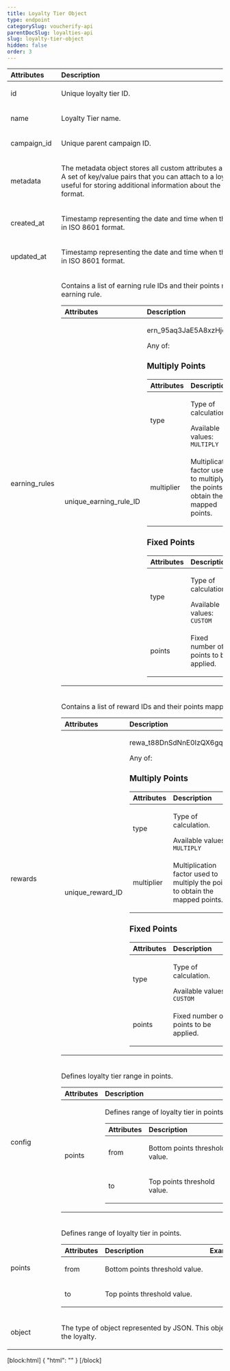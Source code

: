 ```yaml
---
title: Loyalty Tier Object
type: endpoint
categorySlug: voucherify-api
parentDocSlug: loyalties-api
slug: loyalty-tier-object
hidden: false
order: 3
---
```


| Attributes |  Description  | Example |
|:-----|:--------|------:|
| id | <p>Unique loyalty tier ID.</p> | <p>ltr_30KHciA0UG8B71Fo51GZqwgN</p> |
| name | <p>Loyalty Tier name.</p> |  |
| campaign_id | <p>Unique parent campaign ID.</p> | <p>camp_fkZ28pe7DUAEmmabofkxHI8N</p> |
| metadata | <p>The metadata object stores all custom attributes assigned to the loyalty tier. A set of key/value pairs that you can attach to a loyalty tier object. It can be useful for storing additional information about the loyalty tier in a structured format.</p>  |  |
| created_at | <p>Timestamp representing the date and time when the loyalty tier was created in ISO 8601 format.</p> | <p>2022-11-10T12:20:52.755Z</p> |
| updated_at | <p>Timestamp representing the date and time when the loyalty tier was updated in ISO 8601 format.</p> | <p>2022-11-25T10:59:43.231Z</p> |
| earning_rules | <p>Contains a list of earning rule IDs and their points mapping for the given earning rule.</p> <table><thead><tr><th style="text-align:left">Attributes</th><th style="text-align:left">Description</th><th style="text-align:right">Example</th></tr></thead><tbody><tr><td style="text-align:left">unique_earning_rule_ID</td><td style="text-align:left"><p>ern_95aq3JaE5A8xzHjoJPYNRqXZ</p> Any of: <h3>Multiply Points</h3><table><thead><tr><th style="text-align:left">Attributes</th><th style="text-align:left">Description</th><th style="text-align:right">Example</th></tr></thead><tbody><tr><td style="text-align:left">type</td><td style="text-align:left"><p>Type of calculation.</p> Available values: <code>MULTIPLY</code></td><td style="text-align:right"></td></tr><tr><td style="text-align:left">multiplier</td><td style="text-align:left"><p>Multiplication factor used to multiply the points to obtain the mapped points.</p></td><td style="text-align:right"></td></tr></tbody></table> <h3>Fixed Points</h3><table><thead><tr><th style="text-align:left">Attributes</th><th style="text-align:left">Description</th><th style="text-align:right">Example</th></tr></thead><tbody><tr><td style="text-align:left">type</td><td style="text-align:left"><p>Type of calculation.</p> Available values: <code>CUSTOM</code></td><td style="text-align:right"></td></tr><tr><td style="text-align:left">points</td><td style="text-align:left"><p>Fixed number of points to be applied.</p></td><td style="text-align:right"></td></tr></tbody></table></td><td style="text-align:right"></td></tr></tbody></table> |  |
| rewards | <p>Contains a list of reward IDs and their points mapping for the given reward.</p> <table><thead><tr><th style="text-align:left">Attributes</th><th style="text-align:left">Description</th><th style="text-align:right">Example</th></tr></thead><tbody><tr><td style="text-align:left">unique_reward_ID</td><td style="text-align:left"><p>rewa_t88DnSdNnE0IzQX6gqH3jHGQ</p> Any of: <h3>Multiply Points</h3><table><thead><tr><th style="text-align:left">Attributes</th><th style="text-align:left">Description</th><th style="text-align:right">Example</th></tr></thead><tbody><tr><td style="text-align:left">type</td><td style="text-align:left"><p>Type of calculation.</p> Available values: <code>MULTIPLY</code></td><td style="text-align:right"></td></tr><tr><td style="text-align:left">multiplier</td><td style="text-align:left"><p>Multiplication factor used to multiply the points to obtain the mapped points.</p></td><td style="text-align:right"></td></tr></tbody></table> <h3>Fixed Points</h3><table><thead><tr><th style="text-align:left">Attributes</th><th style="text-align:left">Description</th><th style="text-align:right">Example</th></tr></thead><tbody><tr><td style="text-align:left">type</td><td style="text-align:left"><p>Type of calculation.</p> Available values: <code>CUSTOM</code></td><td style="text-align:right"></td></tr><tr><td style="text-align:left">points</td><td style="text-align:left"><p>Fixed number of points to be applied.</p></td><td style="text-align:right"></td></tr></tbody></table></td><td style="text-align:right"></td></tr></tbody></table> |  |
| config | <p>Defines loyalty tier range in points.</p> <table><thead><tr><th style="text-align:left">Attributes</th><th style="text-align:left">Description</th><th style="text-align:right">Example</th></tr></thead><tbody><tr><td style="text-align:left">points</td><td style="text-align:left"><p>Defines range of loyalty tier in points.</p> <table><thead><tr><th style="text-align:left">Attributes</th><th style="text-align:left">Description</th><th style="text-align:right">Example</th></tr></thead><tbody><tr><td style="text-align:left">from</td><td style="text-align:left"><p>Bottom points threshold value.</p></td><td style="text-align:right"></td></tr><tr><td style="text-align:left">to</td><td style="text-align:left"><p>Top points threshold value.</p></td><td style="text-align:right"></td></tr></tbody></table></td><td style="text-align:right"></td></tr></tbody></table> |  |
| points | <p>Defines range of loyalty tier in points.</p> <table><thead><tr><th style="text-align:left">Attributes</th><th style="text-align:left">Description</th><th style="text-align:right">Example</th></tr></thead><tbody><tr><td style="text-align:left">from</td><td style="text-align:left"><p>Bottom points threshold value.</p></td><td style="text-align:right"></td></tr><tr><td style="text-align:left">to</td><td style="text-align:left"><p>Top points threshold value.</p></td><td style="text-align:right"></td></tr></tbody></table> |  |
| object | <p>The type of object represented by JSON. This object stores information about the loyalty.</p> |  |

[block:html]
{
  "html": "<style>\n[title=\"Toggle library\"] { \n  display: none; }\n.LanguagePicker-divider { \n  display: none; }\n.Playground-section3VTXuaYZivJK > .APISectionHeader3LN_-QIR0m7x {\n  display: none; }\n.LanguagePicker-languages1qVVo_v6AlP9 {\n  display: none; }\n.headline-container-article-info2GaOf2jMpV0r {\n  display: none; }\n.APISectionHeader3LN_-QIR0m7x {\n  display: none; }\n.APIResponseSchemaPicker-label3XMQ9E-slNcS {\n  display: none; }\n.PlaygroundC7DInM9NFvBg {\n  display: none; }\n.Modal-Header3VPrQs3MUWWd {\n  display: none; }\n.rm-ReferenceMain .rm-Article {\n  max-width: 2000px; }\n</style>"
}
[/block]
